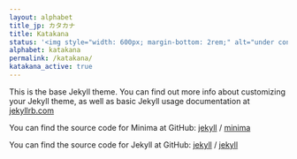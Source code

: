 ```yaml
---
layout: alphabet
title_jp: カタカナ
title: Katakana
status: '<img style="width: 600px; margin-bottom: 2rem;" alt="under construction" src="../assets/status.svg">'
alphabet: katakana
permalink: /katakana/
katakana_active: true
---
```


This is the base Jekyll theme. You can find out more info about customizing your Jekyll theme, as well as basic Jekyll usage documentation at [jekyllrb.com](https://jekyllrb.com/)

You can find the source code for Minima at GitHub:
[jekyll][jekyll-organization] /
[minima](https://github.com/jekyll/minima)

You can find the source code for Jekyll at GitHub:
[jekyll][jekyll-organization] /
[jekyll](https://github.com/jekyll/jekyll)


[jekyll-organization]: https://github.com/jekyll
